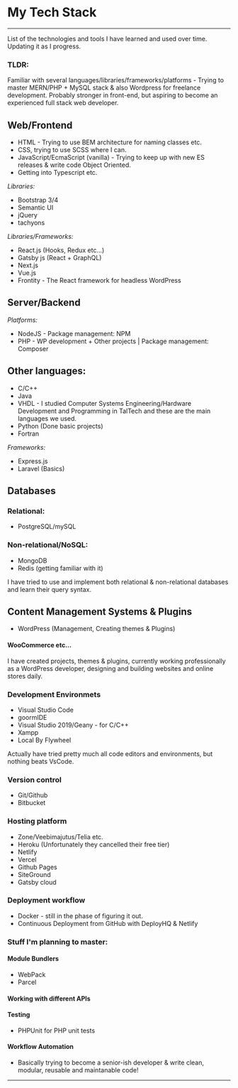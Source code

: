 # My Tech Stack
---
List of the technologies and tools I have learned and used over time. Updating it as I progress.
### TLDR: 
Familiar with several languages/libraries/frameworks/platforms - Trying to master MERN/PHP + MySQL stack & also Wordpress for freelance development. Probably stronger in front-end, but aspiring to become an experienced full stack web developer.

## Web/Frontend
* HTML - Trying to use BEM architecture for naming classes etc.
* CSS, trying to use SCSS where I can.
* JavaScript/EcmaScript (vanilla) - Trying to keep up with new ES releases & write code Object Oriented.
* Getting into Typescript etc.

*Libraries:*
* Bootstrap 3/4
* Semantic UI
* jQuery
* tachyons

*Libraries/Frameworks:*
* React.js (Hooks, Redux etc...)
* Gatsby js (React + GraphQL)
* Next.js
* Vue.js
* Frontity - The React framework for headless WordPress

## Server/Backend
*Platforms:* 
* NodeJS - Package management: NPM
* PHP - WP development + Other projects | Package management: Composer

## Other languages:
* C/C++
* Java
* VHDL - I studied Computer Systems Engineering/Hardware Development and Programming in TalTech and these are the main languages we used. 
* Python (Done basic projects)
* Fortran

*Frameworks:*
* Express.js
* Laravel (Basics)

## Databases
### Relational:
- PostgreSQL/mySQL

### Non-relational/NoSQL:
- MongoDB
- Redis (getting familiar with it)

I have tried to use and implement both relational & non-relational databases and learn their query syntax. 

## Content Management Systems & Plugins
* WordPress (Management, Creating themes & Plugins)
#### WooCommerce etc...

I have created projects, themes & plugins, currently working professionally as a WordPress developer, designing and building websites and online stores daily.

### Development Environmets
* Visual Studio Code 
* goormIDE
* Visual Studio 2019/Geany - for C/C++
* Xampp
* Local By Flywheel

Actually have tried pretty much all code editors and environments, but nothing beats VsCode.

### Version control
* Git/Github 
* Bitbucket

### Hosting platform
* Zone/Veebimajutus/Telia etc.
* Heroku (Unfortunately they cancelled their free tier)
* Netlify
* Vercel
* Github Pages
* SiteGround
* Gatsby cloud

### Deployment workflow
* Docker - still in the phase of figuring it out.
* Continuous Deployment from GitHub with DeployHQ & Netlify

### Stuff I'm planning to master:
#### Module Bundlers
* WebPack
* Parcel
#### Working with different APIs
#### Testing
* PHPUnit for PHP unit tests
#### Workflow Automation

- Basically trying to become a senior-ish developer & write clean, modular, reusable and maintanable code!
---
